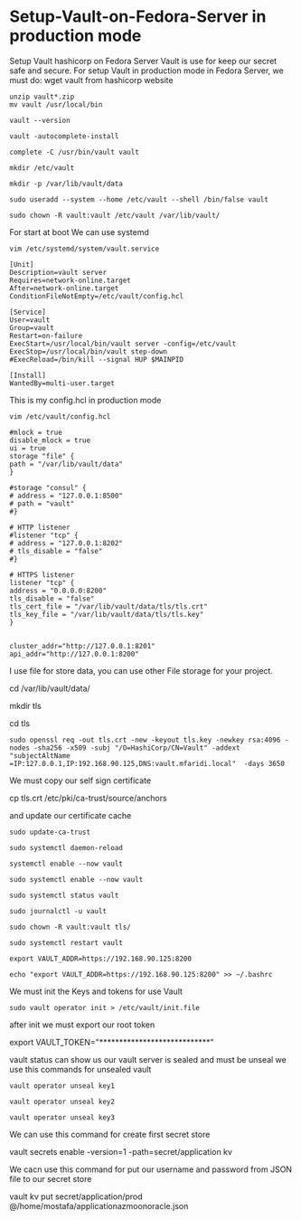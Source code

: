 # Setup-Vault-on-Fedora-Server in production mode
Setup Vault hashicorp on Fedora Server
Vault is use for keep our secret safe and secure.
For setup Vault in production mode in Fedora Server, we must do:
wget vault from hashicorp website

```
unzip vault*.zip
mv vault /usr/local/bin

vault --version

vault -autocomplete-install

complete -C /usr/bin/vault vault

mkdir /etc/vault

mkdir -p /var/lib/vault/data

sudo useradd --system --home /etc/vault --shell /bin/false vault

sudo chown -R vault:vault /etc/vault /var/lib/vault/
```

For start at boot We can use systemd
```
vim /etc/systemd/system/vault.service

[Unit]
Description=vault server
Requires=network-online.target
After=network-online.target
ConditionFileNotEmpty=/etc/vault/config.hcl

[Service]
User=vault
Group=vault
Restart=on-failure
ExecStart=/usr/local/bin/vault server -config=/etc/vault
ExecStop=/usr/local/bin/vault step-down
#ExecReload=/bin/kill --signal HUP $MAINPID

[Install]
WantedBy=multi-user.target
```
This is my config.hcl in production mode
```
vim /etc/vault/config.hcl

#mlock = true
disable_mlock = true
ui = true
storage "file" {
path = "/var/lib/vault/data"
}

#storage "consul" {
# address = "127.0.0.1:8500"
# path = "vault"
#}

# HTTP listener
#listener "tcp" {
# address = "127.0.0.1:8202"
# tls_disable = "false"
#}

# HTTPS listener
listener "tcp" {
address = "0.0.0.0:8200"
tls_disable = "false"
tls_cert_file = "/var/lib/vault/data/tls/tls.crt"
tls_key_file = "/var/lib/vault/data/tls/tls.key"
}


cluster_addr="http://127.0.0.1:8201"
api_addr="http://127.0.0.1:8200"

```

I use file for store data, you can use other File storage for your project.

 cd /var/lib/vault/data/
 
 mkdir tls
 
 cd tls
 ```
 sudo openssl req -out tls.crt -new -keyout tls.key -newkey rsa:4096 -nodes -sha256 -x509 -subj "/O=HashiCorp/CN=Vault" -addext "subjectAltName =IP:127.0.0.1,IP:192.168.90.125,DNS:vault.mfaridi.local"  -days 3650 
 ```
 We must copy our self sign certificate 

cp tls.crt /etc/pki/ca-trust/source/anchors

and update our certificate cache
```
sudo update-ca-trust

sudo systemctl daemon-reload

systemctl enable --now vault

sudo systemctl enable --now vault

sudo systemctl status vault

sudo journalctl -u vault

sudo chown -R vault:vault tls/

sudo systemctl restart vault

export VAULT_ADDR=https://192.168.90.125:8200

echo "export VAULT_ADDR=https://192.168.90.125:8200" >> ~/.bashrc
```
We must init the Keys and tokens for use Vault
```
sudo vault operator init > /etc/vault/init.file
```
after init we must export our root token 

export VAULT_TOKEN="****************************"

vault status can show us our vault server is sealed and must be unseal
we use this commands  for unsealed vault
```
vault operator unseal key1

vault operator unseal key2

vault operator unseal key3
```

We can use this command for create first secret store

vault secrets enable -version=1 -path=secret/application kv

We cacn use this command for put our username and password from JSON file to our secret store

vault kv put secret/application/prod @/home/mostafa/applicationazmoonoracle.json



